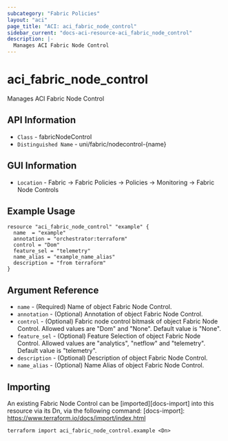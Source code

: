 ```yaml
---
subcategory: "Fabric Policies"
layout: "aci"
page_title: "ACI: aci_fabric_node_control"
sidebar_current: "docs-aci-resource-aci_fabric_node_control"
description: |-
  Manages ACI Fabric Node Control
---
```


# aci_fabric_node_control #
Manages ACI Fabric Node Control

## API Information ##
* `Class` - fabricNodeControl
* `Distinguished Name` - uni/fabric/nodecontrol-{name}

## GUI Information ##
* `Location` - Fabric -> Fabric Policies -> Policies -> Monitoring -> Fabric Node Controls

## Example Usage ##
```hcl
resource "aci_fabric_node_control" "example" {
  name  = "example"
  annotation = "orchestrator:terraform"
  control = "Dom"
  feature_sel = "telemetry"
  name_alias = "example_name_alias"
  description = "from terraform"
}
```

## Argument Reference ##
* `name` - (Required) Name of object Fabric Node Control.
* `annotation` - (Optional) Annotation of object Fabric Node Control.
* `control` - (Optional) Fabric node control bitmask of object Fabric Node Control. Allowed values are "Dom" and "None". Default value is "None".
* `feature_sel` - (Optional) Feature Selection of object Fabric Node Control. Allowed values are "analytics", "netflow" and "telemetry". Default value is "telemetry". 
* `description` - (Optional) Description of object Fabric Node Control.
* `name_alias` - (Optional) Name Alias of object Fabric Node Control.


## Importing ##
An existing Fabric Node Control can be [imported][docs-import] into this resource via its Dn, via the following command:
[docs-import]: https://www.terraform.io/docs/import/index.html


```
terraform import aci_fabric_node_control.example <Dn>
```